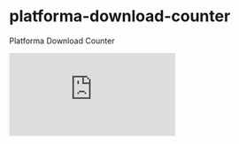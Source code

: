 # platforma-download-counter
Platforma Download Counter

![](https://waleongames.github.io/platforma-download-counter/bagde.html)
